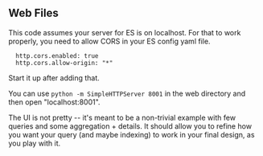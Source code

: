 ## Web Files


This code assumes your server for ES is on localhost.  For that to work properly, you need to allow CORS in your ES config yaml file.

````
  http.cors.enabled: true
  http.cors.allow-origin: "*"
````

Start it up after adding that.

You can use `python -m SimpleHTTPServer 8001` in the web directory and then open "localhost:8001".

The UI is not pretty -- it's meant to be a non-trivial example with few queries and some aggregation + details.   It should allow you to refine how you want your query (and maybe indexing) to work in your final design, as you play with it.


